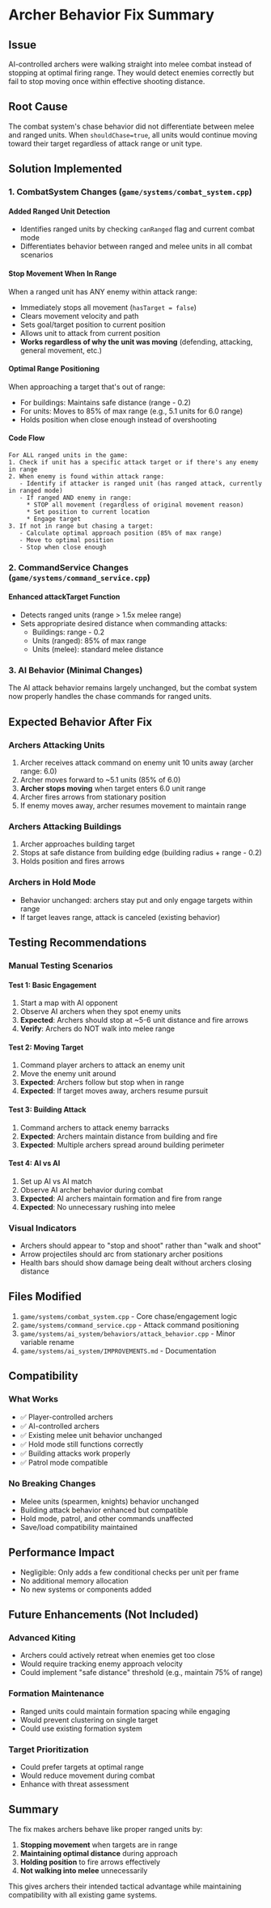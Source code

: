 # Archer Behavior Fix Summary

## Issue
AI-controlled archers were walking straight into melee combat instead of stopping at optimal firing range. They would detect enemies correctly but fail to stop moving once within effective shooting distance.

## Root Cause
The combat system's chase behavior did not differentiate between melee and ranged units. When `shouldChase=true`, all units would continue moving toward their target regardless of attack range or unit type.

## Solution Implemented

### 1. CombatSystem Changes (`game/systems/combat_system.cpp`)

#### Added Ranged Unit Detection
- Identifies ranged units by checking `canRanged` flag and current combat mode
- Differentiates behavior between ranged and melee units in all combat scenarios

#### Stop Movement When In Range
When a ranged unit has ANY enemy within attack range:
- Immediately stops all movement (`hasTarget = false`)
- Clears movement velocity and path
- Sets goal/target position to current position
- Allows unit to attack from current position
- **Works regardless of why the unit was moving** (defending, attacking, general movement, etc.)

#### Optimal Range Positioning
When approaching a target that's out of range:
- For buildings: Maintains safe distance (range - 0.2)
- For units: Moves to 85% of max range (e.g., 5.1 units for 6.0 range)
- Holds position when close enough instead of overshooting

#### Code Flow
```
For ALL ranged units in the game:
1. Check if unit has a specific attack target or if there's any enemy in range
2. When enemy is found within attack range:
   - Identify if attacker is ranged unit (has ranged attack, currently in ranged mode)
   - If ranged AND enemy in range:
     * STOP all movement (regardless of original movement reason)
     * Set position to current location
     * Engage target
3. If not in range but chasing a target:
   - Calculate optimal approach position (85% of max range)
   - Move to optimal position
   - Stop when close enough
```

### 2. CommandService Changes (`game/systems/command_service.cpp`)

#### Enhanced attackTarget Function
- Detects ranged units (range > 1.5x melee range)
- Sets appropriate desired distance when commanding attacks:
  - Buildings: range - 0.2
  - Units (ranged): 85% of max range
  - Units (melee): standard melee distance

### 3. AI Behavior (Minimal Changes)
The AI attack behavior remains largely unchanged, but the combat system now properly handles the chase commands for ranged units.

## Expected Behavior After Fix

### Archers Attacking Units
1. Archer receives attack command on enemy unit 10 units away (archer range: 6.0)
2. Archer moves forward to ~5.1 units (85% of 6.0)
3. **Archer stops moving** when target enters 6.0 unit range
4. Archer fires arrows from stationary position
5. If enemy moves away, archer resumes movement to maintain range

### Archers Attacking Buildings
1. Archer approaches building target
2. Stops at safe distance from building edge (building radius + range - 0.2)
3. Holds position and fires arrows

### Archers in Hold Mode
- Behavior unchanged: archers stay put and only engage targets within range
- If target leaves range, attack is canceled (existing behavior)

## Testing Recommendations

### Manual Testing Scenarios

#### Test 1: Basic Engagement
1. Start a map with AI opponent
2. Observe AI archers when they spot enemy units
3. **Expected**: Archers should stop at ~5-6 unit distance and fire arrows
4. **Verify**: Archers do NOT walk into melee range

#### Test 2: Moving Target
1. Command player archers to attack an enemy unit
2. Move the enemy unit around
3. **Expected**: Archers follow but stop when in range
4. **Expected**: If target moves away, archers resume pursuit

#### Test 3: Building Attack
1. Command archers to attack enemy barracks
2. **Expected**: Archers maintain distance from building and fire
3. **Expected**: Multiple archers spread around building perimeter

#### Test 4: AI vs AI
1. Set up AI vs AI match
2. Observe AI archer behavior during combat
3. **Expected**: AI archers maintain formation and fire from range
4. **Expected**: No unnecessary rushing into melee

### Visual Indicators
- Archers should appear to "stop and shoot" rather than "walk and shoot"
- Arrow projectiles should arc from stationary archer positions
- Health bars should show damage being dealt without archers closing distance

## Files Modified

1. `game/systems/combat_system.cpp` - Core chase/engagement logic
2. `game/systems/command_service.cpp` - Attack command positioning
3. `game/systems/ai_system/behaviors/attack_behavior.cpp` - Minor variable rename
4. `game/systems/ai_system/IMPROVEMENTS.md` - Documentation

## Compatibility

### What Works
- ✅ Player-controlled archers
- ✅ AI-controlled archers  
- ✅ Existing melee unit behavior unchanged
- ✅ Hold mode still functions correctly
- ✅ Building attacks work properly
- ✅ Patrol mode compatible

### No Breaking Changes
- Melee units (spearmen, knights) behavior unchanged
- Building attack behavior enhanced but compatible
- Hold mode, patrol, and other commands unaffected
- Save/load compatibility maintained

## Performance Impact
- Negligible: Only adds a few conditional checks per unit per frame
- No additional memory allocation
- No new systems or components added

## Future Enhancements (Not Included)

### Advanced Kiting
- Archers could actively retreat when enemies get too close
- Would require tracking enemy approach velocity
- Could implement "safe distance" threshold (e.g., maintain 75% of range)

### Formation Maintenance
- Ranged units could maintain formation spacing while engaging
- Would prevent clustering on single target
- Could use existing formation system

### Target Prioritization
- Could prefer targets at optimal range
- Would reduce movement during combat
- Enhance with threat assessment

## Summary

The fix makes archers behave like proper ranged units by:
1. **Stopping movement** when targets are in range
2. **Maintaining optimal distance** during approach
3. **Holding position** to fire arrows effectively
4. **Not walking into melee** unnecessarily

This gives archers their intended tactical advantage while maintaining compatibility with all existing game systems.

